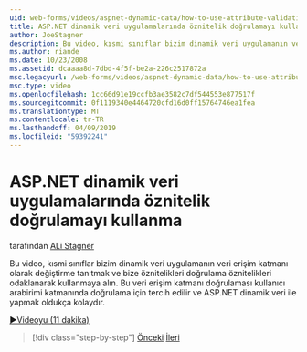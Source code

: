 ```yaml
---
uid: web-forms/videos/aspnet-dynamic-data/how-to-use-attribute-validation-in-aspnet-dynamic-data-applications
title: ASP.NET dinamik veri uygulamalarında öznitelik doğrulamayı kullanma | Microsoft Docs
author: JoeStagner
description: Bu video, kısmi sınıflar bizim dinamik veri uygulamanın veri erişim katmanı olarak değiştirme tanıtır ve bize öznitelikleri kullanmaya odaklanma o...
ms.author: riande
ms.date: 10/23/2008
ms.assetid: dcaaaa8d-7dbd-4f5f-be2a-226c2517872a
msc.legacyurl: /web-forms/videos/aspnet-dynamic-data/how-to-use-attribute-validation-in-aspnet-dynamic-data-applications
msc.type: video
ms.openlocfilehash: 1cc66d91e19ccfb3ae3582c7df544553e877517f
ms.sourcegitcommit: 0f1119340e4464720cfd16d0ff15764746ea1fea
ms.translationtype: MT
ms.contentlocale: tr-TR
ms.lasthandoff: 04/09/2019
ms.locfileid: "59392241"
---
```

# <a name="how-to-use-attribute-validation-in-aspnet-dynamic-data-applications"></a>ASP.NET dinamik veri uygulamalarında öznitelik doğrulamayı kullanma

tarafından [ALi Stagner](https://github.com/JoeStagner)

Bu video, kısmi sınıflar bizim dinamik veri uygulamanın veri erişim katmanı olarak değiştirme tanıtmak ve bize öznitelikleri doğrulama öznitelikleri odaklanarak kullanmaya alın. Bu veri erişim katmanı doğrulaması kullanıcı arabirimi katmanında doğrulama için tercih edilir ve ASP.NET dinamik veri ile yapmak oldukça kolaydır.

[&#9654;Videoyu (11 dakika)](https://channel9.msdn.com/Blogs/ASP-NET-Site-Videos/how-to-use-attribute-validation-in-aspnet-dynamic-data-applications)

> [!div class="step-by-step"]
> [Önceki](how-to-enable-table-specific-routing-in-dynamic-data-applications.md)
> [İleri](how-to-implement-custom-field-validation-with-imperative-logic-in-vb-or-c.md)
